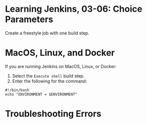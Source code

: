 # Learning Jenkins, 03-06: Choice Parameters
Create a freestyle job with one build step.

# MacOS, Linux, and Docker
If you are running Jenkins on MacOS, Linux, or Docker:

1. Select the `Execute shell` build step.
2. Enter the following for the command:
```
#!/bin/bash
echo "ENVIRONMENT = $ENVIRONMENT"
```

# Troubleshooting Errors

